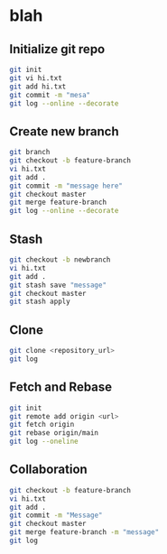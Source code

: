 # blah

## Initialize git repo
```bash
git init
git vi hi.txt
git add hi.txt
git commit -m "mesa"
git log --online --decorate
```
## Create new branch
```bash
git branch
git checkout -b feature-branch
vi hi.txt
git add .
git commit -m "message here"
git checkout master
git merge feature-branch
git log --online --decorate
```
## Stash
```bash
git checkout -b newbranch
vi hi.txt
git add .
git stash save "message"
git checkout master
git stash apply

```
## Clone
```bash
git clone <repository_url>
git log
```
## Fetch and Rebase
```bash
git init
git remote add origin <url>
git fetch origin
git rebase origin/main
git log --oneline
```

## Collaboration
```bash
git checkout -b feature-branch
vi hi.txt
git add .
git commit -m "Message"
git checkout master
git merge feature-branch -m "message"
git log
```

